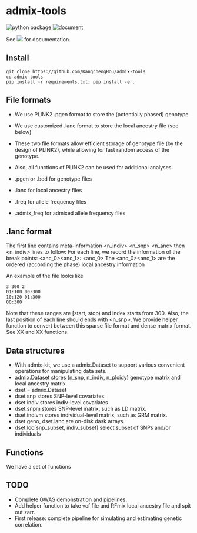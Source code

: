 # admix-tools
![python package](https://github.com/KangchengHou/admix-tools/actions/workflows/workflow.yml/badge.svg)
![document](https://github.com/KangchengHou/admix-tools/actions/workflows/sphinx.yml/badge.svg)

See [![](https://img.shields.io/badge/docs-latest-blue.svg)](https://kangchenghou.github.io/admix-tools) 
for documentation.

## Install
```
git clone https://github.com/KangchengHou/admix-tools
cd admix-tools
pip install -r requirements.txt; pip install -e .
```

## File formats
- We use PLINK2 .pgen format to store the (potentially phased) genotype
- We use customized .lanc format to store the local ancestry file (see below)
- These two file formats allow efficient storage of genotype file (by the design of PLINK2), while allowing for fast random access of the genotype.
- Also, all functions of PLINK2 can be used for additional analyses.

- .pgen or .bed for genotype files
- .lanc for local ancestry files
- .freq for allele frequency files
- .admix_freq for admixed allele frequency files

## .lanc format
The first line contains meta-information <n_indiv> <n_snp> <n_anc> then <n_indiv> lines to follow:
For each line, we record the information of the break points: 
<anc_0><anc_1>:<pos> <anc_0>
The <anc_0><anc_1> are the ordered (according the phase) local ancestry information

An example of the file looks like
```
3 300 2
01:100 00:300
10:120 01:300
00:300
```
Note that these ranges are [start, stop) and index starts from 300. Also, the last position 
of each line should ends with <n_snp>. We provide helper function to convert between this 
sparse file format and dense matrix format. See XX and XX functions.

## Data structures
- With admix-kit, we use a admix.Dataset to support various convenient operations for manipulating data sets.
- admix.Dataset stores (n_snp, n_indiv, n_ploidy) genotype matrix and local ancestry matrix.
- dset = admix.Dataset 
- dset.snp stores SNP-level covariates
- dset.indiv stores indiv-level covariates
- dset.snpm stores SNP-level matrix, such as LD matrix.
- dset.indivm stores individual-level matrix, such as GRM matrix.
- dset.geno, dset.lanc are on-disk dask arrays.
- dset.loc[snp_subset, indiv_subset] select subset of SNPs and/or individuals

## Functions
We have a set of functions 

## TODO
- Complete GWAS demonstration and pipelines.
- Add helper function to take vcf file and RFmix local ancestry file and spit out zarr.
- First release: complete pipeline for simulating and estimating genetic correlation.